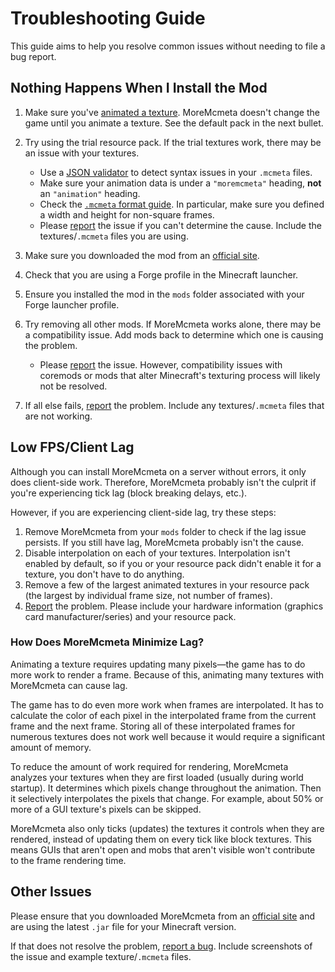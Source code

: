 # Troubleshooting Guide
This guide aims to help you resolve common issues without needing to file a bug report.

## Nothing Happens When I Install the Mod
1. Make sure you've [animated a texture](MCMETA-FORMAT.md). MoreMcmeta doesn't change the game until you animate a texture. See the default pack in the next bullet.

2. Try using the trial resource pack. If the trial textures work, there may be an issue with your textures.
   * Use a [JSON validator](https://jsonlint.com/) to detect syntax issues in your `.mcmeta` files.
   * Make sure your animation data is under a `"moremcmeta"` heading, **not** an `"animation"` heading.
   * Check the [`.mcmeta` format guide](MCMETA-FORMAT.md). In particular, make sure you defined a width and height for non-square frames.
   * Please [report](https://github.com/soir20/MoreMcmeta/issues) the issue if you can't determine the cause. Include the textures/`.mcmeta` files you are using.
    
3. Make sure you downloaded the mod from an [official site](../../README.md#download).

4. Check that you are using a Forge profile in the Minecraft launcher.

5. Ensure you installed the mod in the `mods` folder associated with your Forge launcher profile.

6. Try removing all other mods. If MoreMcmeta works alone, there may be a compatibility issue. Add mods back to determine which one is causing the problem.
   * Please [report](https://github.com/soir20/MoreMcmeta/issues) the issue. However, compatibility issues with coremods or mods that alter Minecraft's texturing process will likely not be resolved.
    
7. If all else fails, [report](https://github.com/soir20/MoreMcmeta/issues) the problem. Include any textures/`.mcmeta` files that are not working.

## Low FPS/Client Lag
Although you can install MoreMcmeta on a server without errors, it only does client-side work. Therefore, MoreMcmeta probably isn't the culprit if you're experiencing tick lag (block breaking delays, etc.).

However, if you are experiencing client-side lag, try these steps:
1. Remove MoreMcmeta from your `mods` folder to check if the lag issue persists. If you still have lag, MoreMcmeta probably isn't the cause.
2. Disable interpolation on each of your textures. Interpolation isn't enabled by default, so if you or your resource pack didn't enable it for a texture, you don't have to do anything.
3. Remove a few of the largest animated textures in your resource pack (the largest by individual frame size, not number of frames).
4. [Report](https://github.com/soir20/MoreMcmeta/issues) the problem. Please include your hardware information (graphics card manufacturer/series) and your resource pack.

### How Does MoreMcmeta Minimize Lag?
Animating a texture requires updating many pixels—the game has to do more work to render a frame. Because of this, animating many textures with MoreMcmeta can cause lag.

The game has to do even more work when frames are interpolated. It has to calculate the color of each pixel in the interpolated frame from the current frame and the next frame. Storing all of these interpolated frames for numerous textures does not work well because it would require a significant amount of memory.

To reduce the amount of work required for rendering, MoreMcmeta analyzes your textures when they are first loaded (usually during world startup). It determines which pixels change throughout the animation. Then it selectively interpolates the pixels that change. For example, about 50% or more of a GUI texture's pixels can be skipped.

MoreMcmeta also only ticks (updates) the textures it controls when they are rendered, instead of updating them on every tick like block textures. This means GUIs that aren't open and mobs that aren't visible won't contribute to the frame rendering time.

## Other Issues
Please ensure that you downloaded MoreMcmeta from an [official site](../../README.md#download) and are using the latest `.jar` file for your Minecraft version.

If that does not resolve the problem, [report a bug](https://github.com/soir20/MoreMcmeta/issues). Include screenshots of the issue and example texture/`.mcmeta` files.
